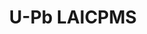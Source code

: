---
layout: page
nav-category: community
title: U-Pb LAICPMS
permalink: /community/u-pb-laicpms/
---